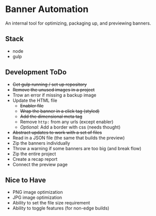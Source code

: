 # Banner Automation
An internal tool for optimizing, packaging up, and previewing banners.

## Stack
- node
- gulp

## Development ToDo
- ~~Get gulp running / set up repository~~
- ~~Remove the unused images in a project~~
- Trow an error if missing a backup image
- Update the HTML file
    - ~~Enabler file~~
    - ~~Wrap the banner in a click tag (styled)~~
    - ~~Add the dimensional meta tag~~
    - Remove `http:` from any urls (except enabler)
    - _Optional:_ Add a border with css (needs thought)
- ~~Abstract updates to work with a set of files~~
- Read in a JSON file (the same that builds the preview)
- Zip the banners individually
- Throw a warning if some banners are too big (and break flow)
- Zip the entire project
- Create a recap report
- Connect the preview page

## Nice to Have
- PNG image optimization
- JPG image optimization
- Ability to set the file size requirement
- Ability to toggle features (for non-edge builds)
